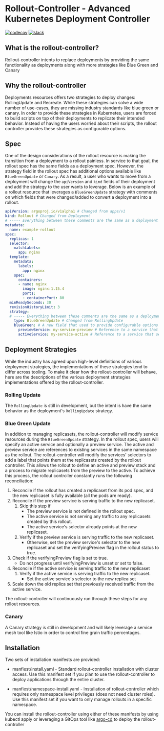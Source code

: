 
# Rollout-Controller - Advanced Kubernetes Deployment Controller
[![codecov](https://codecov.io/gh/argoproj/rollout-controller/branch/master/graph/badge.svg)](https://codecov.io/gh/argoproj/rollout-controller)
[![slack](https://img.shields.io/badge/slack-argoproj-brightgreen.svg?logo=slack)](https://argoproj.github.io/community/join-slack)

## What is the rollout-controller?
Rollout-controller intents to replace deployments by providing the same functionality as deployments along with more strategies like Blue Green and Canary

## Why the rollout-controller
Deployments resources offers two strategies to deploy changes: RollingUpdate and Recreate.  While these strategies can solve a wide number of use-cases, they are missing industry standards like blue green or canary.  In order to provide these strategies in Kubernetes, users are forced to build scripts on top of their deployments to replicate their intended behavior.  Instead of having the users worried about their scripts, the rollout controller provides these strategies as configurable options.  

## Spec
One of the design considerations of the rollout resource is making the transition from a deployment to a rollout painless.  In service to that goal, the rollout spec has the same fields as a deployment spec.  However, the strategy field in the rollout spec has additional options available like `BlueGreenUpdate` or `Canary`.  As a result, a user who wants to move from a deployment will change the `apiVersion` and `kind` fields of their deployment and add the strategy to the user wants to leverage.  Below is an example of a rollout resource that leverages a `BlueGreenUpdate` strategy with comments on which fields that were changed/added to convert a deployment into a rollout.

```yaml
apiVersion: argoproj.io/v1alpha1 # Changed from apps/v1
kind: Rollout # Changed from Deployment
# ----- Everything between these comments are the same as a deployment -----
metadata:
  name: example-rollout
spec:
  replicas: 1
  selector:
    matchLabels:
      app: nginx
  template:
    metadata:
      labels:
        app: nginx
    spec:
      containers:
      - name: nginx
        image: nginx:1.15.4
        ports:
        - containerPort: 80
  minReadySeconds: 30
  revisionHistoryLimit: 3
  strategy:
  # ----- Everything between these comments are the same as a deployment -----
    type: BlueGreenUpdate # Changed from RollingUpdate
    blueGreen: # A new field that used to provide configurable options for a BlueGreenUpdate strategy
      previewService: my-service-preview # Reference to a service that can serve traffic to a new image before it receives the active traffic  
      activeService: my-service-active # Reference to a service that serves end-user traffic to the replica set
```

## Deployment Strategies
While the industry has agreed upon high-level definitions of various deployment strategies, the implementations of these strategies tend to differ across tooling.  To make it clear how the rollout-controller will behave, here are the descriptions of the various deployment strategies implementations offered by the rollout-controller.

### Rolling Update
The `RollingUpdate` is still in development, but the intent is have the same behavior as the deployment's `RollingUpdate` strategy.

### Blue Green Update
In addition to managing replicasets, the rollout-controller will modify service resources during the `BlueGreenUpdate` strategy.  In the rollout spec, users will specify an active service and optionally a preview service. The active and preview service are references to existing services in the same namespace as the rollout.  The rollout-controller will modify the services' selectors to add a label that points them at the replicasets created by the rollout controller.  This allows the rollout to define an active and preview stack and a process to migrate replicasets from the preview to the active.  To achieve this process, the rollout controller constantly runs the following reconciliation:

1. Reconcile if the rollout has created a replicaset from its pod spec, and the new replicaset is fully available (all the pods are ready).
1. Reconcile if the preview service is serving traffic to the new replicaset.
    1. Skip this step if 
        * The preview service is not defined in the rollout spec.
        * The active service is not serving any traffic to any replicasets created by this rollout. 
        * The active service's selector already points at the new replicaset. 
    1. Verify if the preview service is serving traffic to the new replicaset.
        * Otherwise, set the preview service's selector to the new replicaset and set the verifyingPreview flag in the rollout status to true.
1. Check if the verifyingPreview flag is set to true.
    * Do not progress until verifyingPreview is unset or set to false.
1. Reconcile if the active service is serving traffic to the new replicaset
    1. Verify if the active service is serving traffic to the new replicaset.
        * Set the active service's selector to the new replica set
1. Scale down the old replica set that previously received traffic from the active service.

The rollout-controller will continuously run through these steps for any rollout resources.


### Canary
A Canary strategy is still in development and will likely leverage a service mesh tool like Istio in order to control fine grain traffic percentages.

## Installation

Two sets of installation manifests are provided:

* manfiest/install.yaml - Standard rollout-controller installation with cluster access. Use this manifest set if you plan to use the rollout-controller to deploy applications through the entire cluster.

* manfiest/namespace-install.yaml - Installation of rollout-controller which requires only namespace level privileges (does not need cluster roles). Use this manifest set if you want to only manage rollouts in a specific namespace.

You can install the rollout-controller using either of these manifests by using kubectl apply or leveraging a GitOps tool like [argo-cd](https://github.com/argoproj/argo-cd) to deploy the rollout-controller
